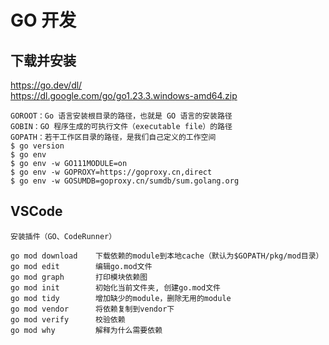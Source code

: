 # GO 开发

## 下载并安装
<a href="https://go.dev/dl/" target="_blank">https://<span></span>go.dev/dl/</a>  
<a href="https://dl.google.com/go/go1.23.3.windows-amd64.zip" target="_blank">https://<span></span>dl.google.com/go/go1.23.3.windows-amd64.zip</a>  
	
	GOROOT：Go 语言安装根目录的路径，也就是 GO 语言的安装路径
	GOBIN：GO 程序生成的可执行文件（executable file）的路径
	GOPATH：若干工作区目录的路径，是我们自己定义的工作空间
	$ go version
	$ go env
	$ go env -w GO111MODULE=on
	$ go env -w GOPROXY=https://goproxy.cn,direct
	$ go env -w GOSUMDB=goproxy.cn/sumdb/sum.golang.org
	
## VSCode
	安装插件（GO、CodeRunner）

```
go mod download    下载依赖的module到本地cache（默认为$GOPATH/pkg/mod目录）
go mod edit        编辑go.mod文件
go mod graph       打印模块依赖图
go mod init        初始化当前文件夹, 创建go.mod文件
go mod tidy        增加缺少的module，删除无用的module
go mod vendor      将依赖复制到vendor下
go mod verify      校验依赖
go mod why         解释为什么需要依赖
```